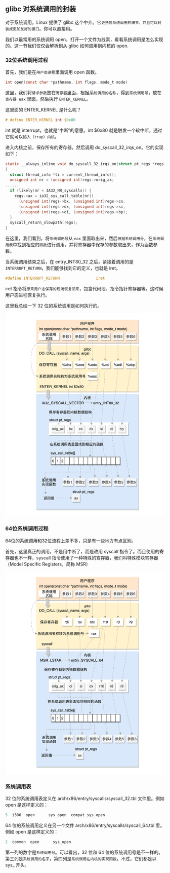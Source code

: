 ## glibc 对系统调用的封装

对于系统调用，Linux 提供了 glibc 这个中介。它`更熟悉系统调用的细节，并且可以封装成更加友好的接口`。你可以直接用。

我们以最常用的系统调用 open，打开一个文件为线索，看看系统调用是怎么实现的。这一节我们仅仅会解析到从 glibc 如何调用到内核的 open.

### 32位系统调用过程

首先，我们是在`用户态进程`里面调用 open 函数。

```c
int open(const char *pathname, int flags, mode_t mode)
```

这里，我们将`请求参数`放在`寄存器`里面，根据系`统调用的名称`，得到`系统调用号`，放在`寄存器 eax` 里面，然后执行 `ENTER_KERNEL`。

这里面的 ENTER_KERNEL 是什么呢？

```c
# define ENTER_KERNEL int $0x80
```

int 就是 interrupt，也就是“中断”的意思。int $0x80 就是触发一个软中断，通过它就可以`陷入（trap）内核`。

进入内核之前，保存所有的寄存器，然后调用 do_syscall_32_irqs_on。它的实现如下：

```c
static __always_inline void do_syscall_32_irqs_on(struct pt_regs *regs)
{
  struct thread_info *ti = current_thread_info();
  unsigned int nr = (unsigned int)regs->orig_ax;
......
  if (likely(nr < IA32_NR_syscalls)) {
    regs->ax = ia32_sys_call_table[nr](
      (unsigned int)regs->bx, (unsigned int)regs->cx,
      (unsigned int)regs->dx, (unsigned int)regs->si,
      (unsigned int)regs->di, (unsigned int)regs->bp);
  }
  syscall_return_slowpath(regs);
}
```

在这里，我们看到，将`系统调用号`从 `eax` 里面取出来，然后`根据系统调用号`，在`系统调用表`中找到相应的`函数`进行调用，并将寄存器中保存的参数取出来，作为函数参数。

当系统调用结束之后，在 entry_INT80_32 之后，紧接着调用的是 `INTERRUPT_RETURN`，我们能够找到它的定义，也就是 iret。

```c
#define INTERRUPT_RETURN                iret
```

iret 指令将`原来用户态保存的现场恢复回来`，包含代码段、指令指针寄存器等。这时候用户态进程恢复执行。

这里我总结一下 32 位的系统调用是如何执行的。

![566299fe7411161bae25b62e7fe20506.jpg](../../_img/566299fe7411161bae25b62e7fe20506.jpg)

### 64位系统调用过程

64位的系统调用和32位流程上差不多，只是有一些地方有点区别。

首先，这里真正的调用，不是用中断了，而是改用 syscall 指令了。而且使用的寄存器也不一样，syscall 指令使用了一种特殊的寄存器，我们叫特殊模块寄存器（Model Specific Registers，简称 MSR）

![566299fe7411161bae25b62e7fe20506.jpg](../../_img/1fc62ab8406c218de6e0b8c7e01fdbd7.jpg)

### 系统调用表

32 位的系统调用表定义在 arch/x86/entry/syscalls/syscall_32.tbl 文件里。例如 open 是这样定义的：

```c
5  i386  open      sys_open  compat_sys_open
```

64 位的系统调用定义在另一个文件 arch/x86/entry/syscalls/syscall_64.tbl 里。例如 open 是这样定义的：

```c
2  common  open      sys_open
```

第一列的数字是`系统调用号`。可以看出，32 位和 64 位的系统调用号是不一样的。第三列是`系统调用的名字`，第四列是`系统调用在内核的实现函数`。不过，它们都是以 sys_ 开头。
